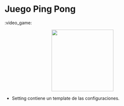  <h1>Juego Ping Pong</h1> :video_game:

<p align="center">
 <img width="200" height="200" src=https://dbdzm869oupei.cloudfront.net/img/sticker/large/10870.jpg />
</p>

- Setting contiene un template de las configuraciones. 
